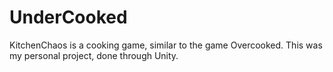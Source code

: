 # UnderCooked
KitchenChaos is a cooking game, similar to the game Overcooked. This was my personal project, done through Unity. 
